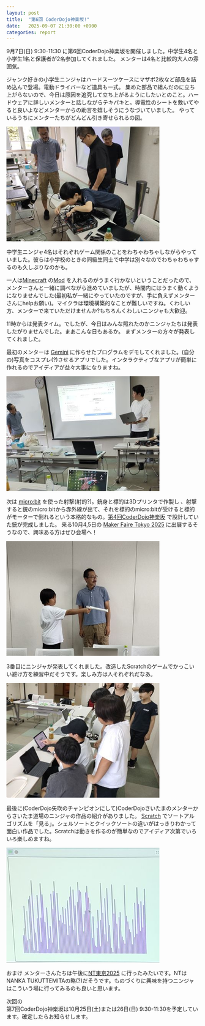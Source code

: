 ```yaml
---
layout: post
title:  "第6回 CoderDojo神楽坂!"
date:   2025-09-07 21:30:00 +0900
categories: report
---
```


9月7日(日) 9:30-11:30 に第6回CoderDojo神楽坂を開催しました。中学生4名と小学生1名と保護者が2名参加してくれました。
メンターは4名と比較的大人の雰囲気。

ジャンク好きの小学生ニンジャはハードスーツケースにマザボ2枚など部品を詰め込んで登場。電動ドライバーなど道具も一式。
集めた部品で組んだのに立ち上がらないので、今日は原因を追究して立ち上がるようにしたいとのこと。ハードウェアに詳しいメンターと話しながらテキパキと。導電性のシートを敷いてやると良いよなどメンターからの助言を嬉しそうにうなづいていました。
やっているうちにメンターたちがどんどん引き寄せられるの図。

![自作PC](/assets/2025-09-07-01.jpg)

中学生ニンジャ4名はそれぞれゲーム関係のことをわちゃわちゃしながらやっていました。彼らは小学校のときの同級生同士で中学は別々なのでわちゃわちゃするのも久しぶりなのかも。

一人は[Minecraft](https://www.minecraft.net/ja-jp) の[Mod](https://minecraftjapan.miraheze.org/wiki/MOD) を入れるのがうまく行かないということだったので、メンターさんと一緒に調べながら進めていましたが、時間内にはうまく動くようになりませんでした(最初私が一緒にやっていたのですが、手に負えずメンターさんにhelpお願い)。マイクラは環境構築的なことが難しいですね。くわしい方、メンターで来ていただけませんか?もちろんくわしいニンジャも大歓迎。

11時からは発表タイム。でしたが、今日はみんな照れたのかニンジャたちは発表したがりませんでした。まあこんな日もあるか。
まずメンターの方々が発表してくれました。

最初のメンターは [Gemini](https://gemini.google.com/?hl=ja) に作らせたプログラムをデモしてくれました。(自分の)写真をコスプレ(?)させるアプリでした。インタラクティブなアプリが簡単に作れるのでアイディアが益々大事になりますね。

![発表1](/assets/2025-09-07-02.jpg)

次は [micro:bit](https://microbit.org/ja/) を使った射撃(射的?)。銃身と標的は3Dプリンタで作製し  、射撃すると銃のmicro:bitから赤外線が出て、それを標的のmicro:bitが受けると標的がモーターで倒れるという本格的なもの。[第4回CoderDojo神楽坂](https://kagurazaka-dojo.github.io/report/2025/07/18/dojo-report-004.html) で設計していた銃が完成しました。
来る10月4,5日の [Maker Faire Tokyo 2025](https://makezine.jp/event/mft2025/) に出展するそうなので、興味ある方はぜひ会場へ！

![発表2](/assets/2025-09-07-03.jpg)

3番目にニンジャが発表してくれました。改造したScratchのゲームでかっこいい避け方を練習中だそうです。楽しみ方は人それぞれだなあ。

![発表3](/assets/2025-09-07-04.jpg)

最後に(CoderDojo矢吹のチャンピオンにして)CoderDojoさいたまのメンターからさいたま道場のニンジャの作品の紹介がありました。 [Scratch](https://scratch.mit.edu) でソートアルゴリズムを「見る」。シェルソートとクイックソートの違いがはっきりわかって面白い作品でした。Scratchは動きを作るのが簡単なのでアイディア次第でいろいろ楽しめますね。

![発表4](/assets/2025-09-07-05.jpg)

おまけ
メンターさんたちは午後に[NT東京2025](https://nt-tokyo.org) に行ったみたいです。NTはNANKA TUKUTTEMITAの略(?)だそうです。ものづくりに興味を持つニンジャはこういう場に行ってみるのも良いと思います。


次回の<br>
第7回CoderDojo神楽坂は10月25日(土)または26日(日) 9:30-11:30を予定しています。確定したらお知らせします。

